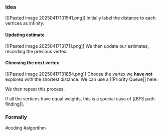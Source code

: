 ### Idea
![[Pasted image 20250417131541.png]]
Initially label the distance to each vertices as infinity. 
#### Updating estimate
![[Pasted image 20250417131711.png]]
We then update our estimates, recording the previous vertex. 
#### Choosing the next vertex
![[Pasted image 20250417131854.png]]
Choose the vertex we **have not** explored with the shortest distance. 
We can use a [[Priority Queue]] here.

We then repeat this process.

If all the vertices have equal weights, this is a special case of [[BFS path finding]].
### Formally

#coding #algorithm 



